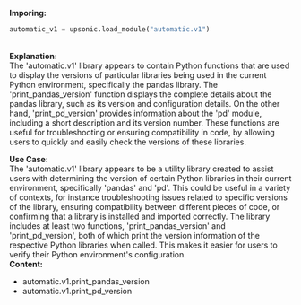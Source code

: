 <b class="custom_code_highlight_green">Imporing:</b><br>
```python
automatic_v1 = upsonic.load_module("automatic.v1")
```
<br><b class="custom_code_highlight_green">Explanation:</b><br>The 'automatic.v1' library appears to contain Python functions that are used to display the versions of particular libraries being used in the current Python environment, specifically the pandas library. The 'print_pandas_version' function displays the complete details about the pandas library, such as its version and configuration details. On the other hand, 'print_pd_version' provides information about the 'pd' module, including a short description and its version number. These functions are useful for troubleshooting or ensuring compatibility in code, by allowing users to quickly and easily check the versions of these libraries.

<b class="custom_code_highlight_green">Use Case:</b><br>The 'automatic.v1' library appears to be a utility library created to assist users with determining the version of certain Python libraries in their current environment, specifically 'pandas' and 'pd'. This could be useful in a variety of contexts, for instance troubleshooting issues related to specific versions of the library, ensuring compatibility between different pieces of code, or confirming that a library is installed and imported correctly. The library includes at least two functions, 'print_pandas_version' and 'print_pd_version', both of which print the version information of the respective Python libraries when called. This makes it easier for users to verify their Python environment's configuration.
<br><b class="custom_code_highlight_green">Content:</b><br>
  - automatic.v1.print_pandas_version
  - automatic.v1.print_pd_version

